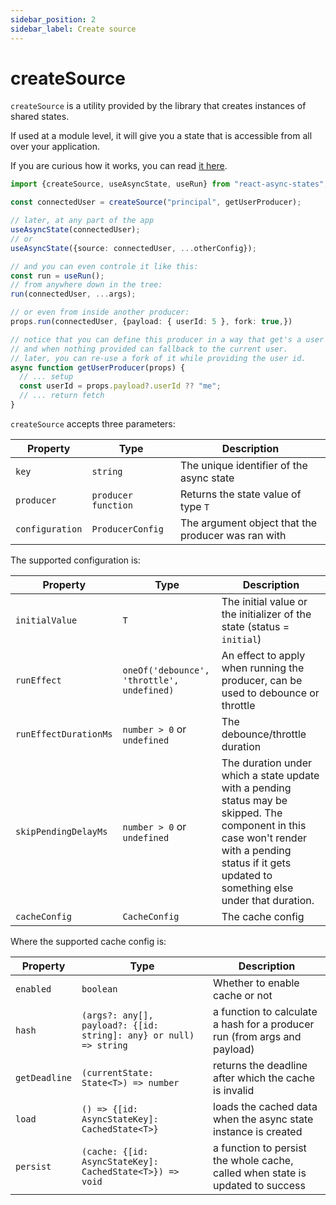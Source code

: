 ```yaml
---
sidebar_position: 2
sidebar_label: Create source
---
```

# createSource
`createSource` is a utility provided by the library that creates instances
of shared states.

If used at a module level, it will give you a state that is accessible from
all over your application.

If you are curious how it works, you can read [it here](/docs/faq/how-the-library-works#how-source-works-).

```typescript
import {createSource, useAsyncState, useRun} from "react-async-states";

const connectedUser = createSource("principal", getUserProducer);

// later, at any part of the app
useAsyncState(connectedUser);
// or
useAsyncState({source: connectedUser, ...otherConfig});

// and you can even controle it like this:
const run = useRun();
// from anywhere down in the tree:
run(connectedUser, ...args);

// or even from inside another producer:
props.run(connectedUser, {payload: { userId: 5 }, fork: true,})

// notice that you can define this producer in a way that get's a user
// and when nothing provided can fallback to the current user.
// later, you can re-use a fork of it while providing the user id.
async function getUserProducer(props) {
  // ... setup
  const userId = props.payload?.userId ?? "me";
  // ... return fetch
}
```

`createSource` accepts three parameters:

| Property        | Type                | Description                                        |
|-----------------|---------------------|----------------------------------------------------|
| `key`           | `string`            | The unique identifier of the async state           |
| `producer`      | `producer function` | Returns the state value of type `T`                |
| `configuration` | `ProducerConfig`    | The argument object that the producer was ran with |

The supported configuration is:

| Property              | Type                                       | Description                                                                                                                                                                  |
|-----------------------|--------------------------------------------|------------------------------------------------------------------------------------------------------------------------------------------------------------------------------|
| `initialValue`        | `T`                                        | The initial value or the initializer of the state (status = `initial`)                                                                                                       |
| `runEffect`           | `oneOf('debounce', 'throttle', undefined)` | An effect to apply when running the producer, can be used to debounce or throttle                                                                                            |
| `runEffectDurationMs` | `number > 0` or `undefined`                | The debounce/throttle duration                                                                                                                                               |
| `skipPendingDelayMs`  | `number > 0` or `undefined`                | The duration under which a state update with a pending status may be skipped. The component in this case won't render with a pending status if it gets updated to something else under that duration. |
| `cacheConfig`         | `CacheConfig`                              | The cache config                                                                                                                                                             |

Where the supported cache config is:

| Property      | Type                                                              | Description                                                                    |
|---------------|-------------------------------------------------------------------|--------------------------------------------------------------------------------|
| `enabled`     | `boolean`                                                         | Whether to enable cache or not                                                 |
| `hash`        | `(args?: any[], payload?: {[id: string]: any} or null) => string` | a function to calculate a hash for a producer run (from args and payload)      |
| `getDeadline` | `(currentState: State<T>) => number`                              | returns the deadline after which the cache is invalid                          |
| `load`        | `() => {[id: AsyncStateKey]: CachedState<T>}`                     | loads the cached data when the async state instance is created                 |
| `persist`     | `(cache: {[id: AsyncStateKey]: CachedState<T>}) => void`          | a function to persist the whole cache, called when state is updated to success |
